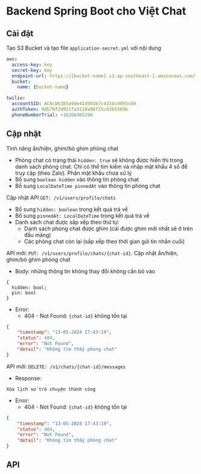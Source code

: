 # Backend Spring Boot cho Việt Chat
## Cài đặt
Tạo S3 Bucket và tạo file `application-secret.yml` với nội dung
```yaml
aws:
  access-key: key
  secret-key: key
  endpoint-url: https://{bucket-name}.s3.ap-southeast-1.amazonaws.com/
  bucket:
    name: {bucket-name}

twilio:
  accountSID: AC8cb6385a9de41d503b7c432bcd095c69
  authToken: 9db70f2d921fa3110a98f25c63653b9b
  phoneNumberTrial: +16266465296
```
## Cập nhật
Tính năng ẩn/hiện, ghim/bỏ ghim phòng chat
- Phòng chat có trạng thái `hidden: true` sẽ không được hiển thị trong danh sách phòng chat. Chỉ có thể tìm kiếm và nhập mật khẩu 4 số để truy cập (theo Zalo). Phần mật khẩu chưa xử lý
- Bổ sung `boolean hidden` vào thông tin phòng chat
- Bổ sung `LocalDateTime pinnedAt` vào thông tin phòng chat

Cập nhật API `GET: /v1/users/profile/chats`
- Bổ sung `hidden: boolean` trong kết quả trả về
- Bổ sung `pinnedAt: LocalDateTime` trong kết quả trả về
- Danh sách chat được sắp xếp theo thứ tự:
  - Danh sách phòng chat được ghim (cái được ghim mới nhất sẽ ở trên đầu mảng)
  - Các phòng chat còn lại (sắp xếp theo thời gian gửi tin nhắn cuối)

API mới: `PUT: /v1/users/profile/chats/{chat-id}`. Cập nhật ẩn/hiện, ghim/bỏ ghim phòng chat
- Body: những thông tin không thay đổi không cần bỏ vào
```
{
  hidden: bool;
  pin: bool
}
```
- Error: 
  - 404 - Not Found: `{chat-id}` không tồn tại
```json
{
    "timestamp": "13-05-2024 17:43:19",
    "status": 404,
    "error": "Not Found",
    "detail": "Không tìm thấy phòng chat"
}
```

API mới: `DELETE: /v1/chats/{chat-id}/messages`
- Response:
```text
Xóa lịch sử trò chuyện thành công
```
- Error:
  - 404 - Not Found: `{chat-id}` không tồn tại
```json
{
    "timestamp": "13-05-2024 17:43:19",
    "status": 404,
    "error": "Not Found",
    "detail": "Không tìm thấy phòng chat"
}
```
## API

